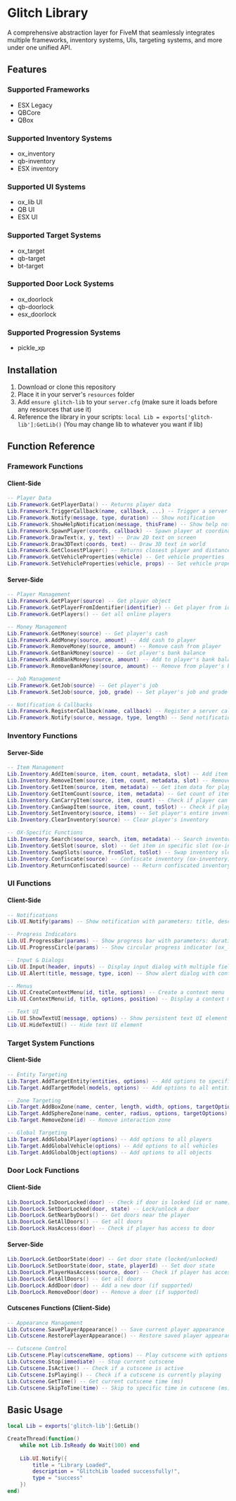 # Glitch Library

A comprehensive abstraction layer for FiveM that seamlessly integrates multiple frameworks, inventory systems, UIs, targeting systems, and more under one unified API.

## Features

### Supported Frameworks
- ESX Legacy
- QBCore 
- QBox

### Supported Inventory Systems
- ox_inventory
- qb-inventory
- ESX inventory

### Supported UI Systems
- ox_lib UI
- QB UI
- ESX UI

### Supported Target Systems
- ox_target
- qb-target
- bt-target

### Supported Door Lock Systems
- ox_doorlock
- qb-doorlock
- esx_doorlock

### Supported Progression Systems
- pickle_xp

## Installation

1. Download or clone this repository
2. Place it in your server's `resources` folder
3. Add `ensure glitch-lib` to your `server.cfg` (make sure it loads before any resources that use it)
4. Reference the library in your scripts: `local Lib = exports['glitch-lib']:GetLib()` (You may change lib to whatever you want if lib)

## Function Reference

### Framework Functions

#### Client-Side
```lua
-- Player Data
Lib.Framework.GetPlayerData() -- Returns player data
Lib.Framework.TriggerCallback(name, callback, ...) -- Trigger a server callback
Lib.Framework.Notify(message, type, duration) -- Show notification
Lib.Framework.ShowHelpNotification(message, thisFrame) -- Show help notification (ESX)
Lib.Framework.SpawnPlayer(coords, callback) -- Spawn player at coordinates
Lib.Framework.DrawText(x, y, text) -- Draw 2D text on screen
Lib.Framework.Draw3DText(coords, text) -- Draw 3D text in world
Lib.Framework.GetClosestPlayer() -- Returns closest player and distance
Lib.Framework.GetVehicleProperties(vehicle) -- Get vehicle properties
Lib.Framework.SetVehicleProperties(vehicle, props) -- Set vehicle properties
```

#### Server-Side
```lua
-- Player Management
Lib.Framework.GetPlayer(source) -- Get player object
Lib.Framework.GetPlayerFromIdentifier(identifier) -- Get player from identifier/citizenid
Lib.Framework.GetPlayers() -- Get all online players

-- Money Management
Lib.Framework.GetMoney(source) -- Get player's cash
Lib.Framework.AddMoney(source, amount) -- Add cash to player
Lib.Framework.RemoveMoney(source, amount) -- Remove cash from player
Lib.Framework.GetBankMoney(source) -- Get player's bank balance
Lib.Framework.AddBankMoney(source, amount) -- Add to player's bank balance
Lib.Framework.RemoveBankMoney(source, amount) -- Remove from player's bank balance

-- Job Management
Lib.Framework.GetJob(source) -- Get player's job
Lib.Framework.SetJob(source, job, grade) -- Set player's job and grade

-- Notification & Callbacks
Lib.Framework.RegisterCallback(name, callback) -- Register a server callback
Lib.Framework.Notify(source, message, type, length) -- Send notification to player
```

### Inventory Functions

#### Server-Side
```lua
-- Item Management
Lib.Inventory.AddItem(source, item, count, metadata, slot) -- Add item to player
Lib.Inventory.RemoveItem(source, item, count, metadata, slot) -- Remove item from player
Lib.Inventory.GetItem(source, item, metadata) -- Get item data for player
Lib.Inventory.GetItemCount(source, item, metadata) -- Get count of item player has
Lib.Inventory.CanCarryItem(source, item, count) -- Check if player can carry item
Lib.Inventory.CanSwapItem(source, item, count, toSlot) -- Check if player can swap item slots
Lib.Inventory.SetInventory(source, items) -- Set player's entire inventory
Lib.Inventory.ClearInventory(source) -- Clear player's inventory

-- OX-Specific Functions
Lib.Inventory.Search(source, search, item, metadata) -- Search inventory (ox-inventory)
Lib.Inventory.GetSlot(source, slot) -- Get item in specific slot (ox-inventory)
Lib.Inventory.SwapSlots(source, fromSlot, toSlot) -- Swap inventory slots (ox-inventory)
Lib.Inventory.Confiscate(source) -- Confiscate inventory (ox-inventory)
Lib.Inventory.ReturnConfiscated(source) -- Return confiscated inventory (ox-inventory)
```

### UI Functions

#### Client-Side
```lua
-- Notifications
Lib.UI.Notify(params) -- Show notification with parameters: title, description, type, duration, etc.

-- Progress Indicators
Lib.UI.ProgressBar(params) -- Show progress bar with parameters: duration, label, anim, prop, etc.
Lib.UI.ProgressCircle(params) -- Show circular progress indicator (ox_lib)

-- Input & Dialogs
Lib.UI.Input(header, inputs) -- Display input dialog with multiple field types
Lib.UI.Alert(title, message, type, icon) -- Show alert dialog with confirm/cancel

-- Menus
Lib.UI.CreateContextMenu(id, title, options) -- Create a context menu
Lib.UI.ContextMenu(id, title, options, position) -- Display a context menu

-- Text UI
Lib.UI.ShowTextUI(message, options) -- Show persistent text UI element
Lib.UI.HideTextUI() -- Hide text UI element
```

### Target System Functions

#### Client-Side
```lua
-- Entity Targeting
Lib.Target.AddTargetEntity(entities, options) -- Add options to specific entities
Lib.Target.AddTargetModel(models, options) -- Add options to all entities of specified models

-- Zone Targeting
Lib.Target.AddBoxZone(name, center, length, width, options, targetOptions) -- Create box interaction zone
Lib.Target.AddSphereZone(name, center, radius, options, targetOptions) -- Create spherical interaction zone
Lib.Target.RemoveZone(id) -- Remove interaction zone

-- Global Targeting
Lib.Target.AddGlobalPlayer(options) -- Add options to all players
Lib.Target.AddGlobalVehicle(options) -- Add options to all vehicles
Lib.Target.AddGlobalObject(options) -- Add options to all objects
```

### Door Lock Functions

#### Client-Side
```lua
Lib.DoorLock.IsDoorLocked(door) -- Check if door is locked (id or name)
Lib.DoorLock.SetDoorLocked(door, state) -- Lock/unlock a door
Lib.DoorLock.GetNearbyDoors() -- Get doors near the player
Lib.DoorLock.GetAllDoors() -- Get all doors
Lib.DoorLock.HasAccess(door) -- Check if player has access to door
```

#### Server-Side
```lua
Lib.DoorLock.GetDoorState(door) -- Get door state (locked/unlocked)
Lib.DoorLock.SetDoorState(door, state, playerId) -- Set door state
Lib.DoorLock.PlayerHasAccess(source, door) -- Check if player has access to door
Lib.DoorLock.GetAllDoors() -- Get all doors
Lib.DoorLock.AddDoor(door) -- Add a new door (if supported)
Lib.DoorLock.RemoveDoor(door) -- Remove a door (if supported)
```

#### Cutscenes Functions (Client-Side)
```lua
-- Appearance Management
Lib.Cutscene.SavePlayerAppearance() -- Save current player appearance
Lib.Cutscene.RestorePlayerAppearance() -- Restore saved player appearance

-- Cutscene Control
Lib.Cutscene.Play(cutsceneName, options) -- Play cutscene with options
Lib.Cutscene.Stop(immediate) -- Stop current cutscene
Lib.Cutscene.IsActive() -- Check if a cutscene is active
Lib.Cutscene.IsPlaying() -- Check if a cutscene is currently playing
Lib.Cutscene.GetTime() -- Get current cutscene time (ms)
Lib.Cutscene.SkipToTime(time) -- Skip to specific time in cutscene (ms)
```

## Basic Usage
```lua
local Lib = exports['glitch-lib']:GetLib()

CreateThread(function()
    while not Lib.IsReady do Wait(100) end
    
    Lib.UI.Notify({
        title = "Library Loaded",
        description = "GlitchLib loaded successfully!",
        type = "success"
    })
end)
```